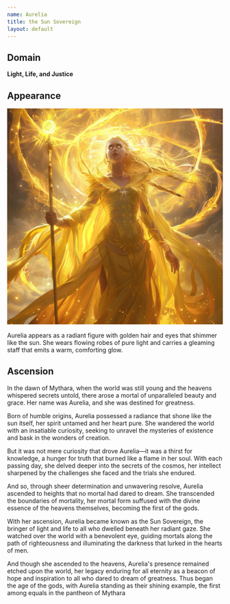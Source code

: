```yaml
---
name: Aurelia
title: the Sun Sovereign
layout: default
---
```


## Domain
**Light, Life, and Justice**

## Appearance

![Aurelia, the Sun Sovereign](../images/narwhalofwar_Aurelia_the_Sun_Sovereign_appears_as_a_radiant_fig_79d8d5c5-0d89-4804-b4e7-0f60e33775bc.png)

Aurelia appears as a radiant figure with golden hair and eyes that shimmer like the sun. She wears flowing robes of pure light and carries a gleaming staff that emits a warm, comforting glow.

## Ascension

In the dawn of Mythara, when the world was still young and the heavens whispered secrets untold, there arose a mortal of unparalleled beauty and grace. Her name was Aurelia, and she was destined for greatness.

Born of humble origins, Aurelia possessed a radiance that shone like the sun itself, her spirit untamed and her heart pure. She wandered the world with an insatiable curiosity, seeking to unravel the mysteries of existence and bask in the wonders of creation.

But it was not mere curiosity that drove Aurelia—it was a thirst for knowledge, a hunger for truth that burned like a flame in her soul. With each passing day, she delved deeper into the secrets of the cosmos, her intellect sharpened by the challenges she faced and the trials she endured.

And so, through sheer determination and unwavering resolve, Aurelia ascended to heights that no mortal had dared to dream. She transcended the boundaries of mortality, her mortal form suffused with the divine essence of the heavens themselves, becoming the first of the gods.

With her ascension, Aurelia became known as the Sun Sovereign, the bringer of light and life to all who dwelled beneath her radiant gaze. She watched over the world with a benevolent eye, guiding mortals along the path of righteousness and illuminating the darkness that lurked in the hearts of men.

And though she ascended to the heavens, Aurelia's presence remained etched upon the world, her legacy enduring for all eternity as a beacon of hope and inspiration to all who dared to dream of greatness. Thus began the age of the gods, with Aurelia standing as their shining example, the first among equals in the pantheon of Mythara

